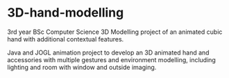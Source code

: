 # 3D-hand-modelling

3rd year BSc Computer Science 3D Modelling project of an animated cubic hand with additional contextual features.

Java and JOGL animation project to develop an 3D animated hand and accessories with multiple gestures and environment modelling, including lighting and room with window and outside imaging.
